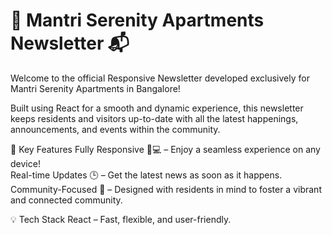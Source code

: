 # 🏢 Mantri Serenity Apartments Newsletter 📬
Welcome to the official Responsive Newsletter developed exclusively for Mantri Serenity Apartments in Bangalore!

Built using React for a smooth and dynamic experience, this newsletter keeps residents and visitors up-to-date with all the latest happenings, announcements, and events within the community.

🌟 Key Features
Fully Responsive 📱💻 – Enjoy a seamless experience on any device! <br>
Real-time Updates 🕒 – Get the latest news as soon as it happens. <br>
Community-Focused 🏡 – Designed with residents in mind to foster a vibrant and connected community.

💡 Tech Stack
React – Fast, flexible, and user-friendly.

